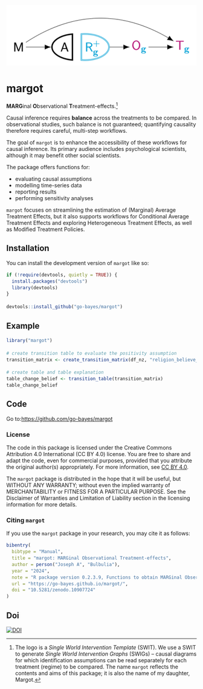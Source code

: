 
<!-- README.md is generated from README.Rmd. Please edit that file -->
<!-- ```{r, include = FALSE} -->
<!-- library(here) -->
<!-- # GitHub pages -->
<!-- file.create("docs/.nojekyll", showWarnings = FALSE) -->
<!-- ``` -->
<!-- badges: start -->

<img src="man/figures/margot.png" width = 600>

<!-- badges: end -->
<!-- badges: end -->

# margot

**MARG**inal **O**bservational **T**reatment-effects.[^1]

Causal inference requires **balance** across the treatments to be
compared. In observational studies, such balance is not guaranteed;
quantifying causality therefore requires careful, multi-step workflows.

The goal of `margot` is to enhance the accessibility of these workflows
for causal inference. Its primary audience includes psychological
scientists, although it may benefit other social scientists.

The package offers functions for:

- evaluating causal assumptions
- modelling time-series data
- reporting results
- performing sensitivity analyses

`margot` focuses on streamlining the estimation of (Marginal) Average
Treatment Effects, but it also supports workflows for Conditional
Average Treatment Effects and exploring Heterogeneous Treatment Effects,
as well as Modified Treatment Policies.

## Installation

You can install the development version of `margot` like so:

``` r
if (!require(devtools, quietly = TRUE)) {
  install.packages("devtools")
  library(devtools)
}

devtools::install_github("go-bayes/margot")
```

## Example

``` r
library("margot")

# create transition table to evaluate the positivity assumption
transition_matrix <- create_transition_matrix(df_nz, "religion_believe_god", "id")

# create table and table explanation
table_change_belief <- transition_table(transition_matrix)
table_change_belief
```

## Code

Go to:<https://github.com/go-bayes/margot>

### License

The code in this package is licensed under the Creative Commons
Attribution 4.0 International (CC BY 4.0) license. You are free to share
and adapt the code, even for commercial purposes, provided that you
attribute the original author(s) appropriately. For more information,
see [CC BY 4.0](https://creativecommons.org/licenses/by/4.0/legalcode).

The `margot` package is distributed in the hope that it will be useful,
but WITHOUT ANY WARRANTY; without even the implied warranty of
MERCHANTABILITY or FITNESS FOR A PARTICULAR PURPOSE. See the Disclaimer
of Warranties and Limitation of Liability section in the licensing
information for more details.

### Citing `margot`

If you use the `margot` package in your research, you may cite it as
follows:

``` r
bibentry(
  bibtype = "Manual",
  title = "margot: MARGinal Observational Treatment-effects",
  author = person("Joseph A", "Bulbulia"),
  year = "2024",
  note = "R package version 0.2.3.9, Functions to obtain MARGinal Observational Treatment-effects from observational data.",
  url = "https://go-bayes.github.io/margot/",
  doi = "10.5281/zenodo.10907724"
)
```

## Doi

[![DOI](https://zenodo.org/badge/766117235.svg)](https://zenodo.org/doi/10.5281/zenodo.10907723)

[^1]: The logo is a *Single World Intervention Template* (SWIT). We use
    a SWIT to generate *Single World Intervention Graphs* (SWIGs) –
    causal diagrams for which identification assumptions can be read
    separately for each treatment (regime) to be compared. The name
    `margot` reflects the contents and aims of this package; it is also
    the name of my daughter, Margot.
